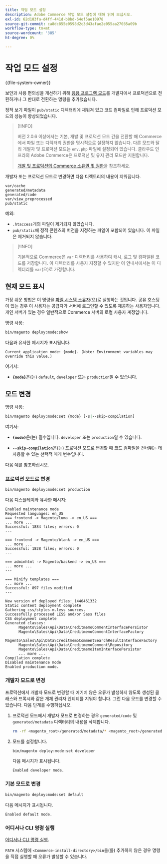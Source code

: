 ```yaml
---
title: 작업 모드 설정
description: Adobe Commerce 작업 모드 설정에 대해 읽어 보십시오.
exl-id: 62d183fa-d4ff-441d-b8bd-64ef5ae10978
source-git-commit: ca8dc855e0598d2c3d43afae2e055aa27035a09b
workflow-type: tm+mt
source-wordcount: '385'
ht-degree: 0%

---
```


# 작업 모드 설정

{{file-system-owner}}

보안과 사용 편의성을 개선하기 위해 [응용 프로그램 모드](../bootstrap/application-modes.md)를 개발자에서 프로덕션으로 전환하거나 그 반대로 전환하는 명령을 추가했습니다.

정적 보기 파일이 `pub/static` 디렉터리에 채워져 있고 코드 컴파일로 인해 프로덕션 모드의 성능이 향상되었습니다.

>[!INFO]
>
>버전 2.0.6 이상에서는 기본, 개발 및 프로덕션 모드 간을 전환할 때 Commerce에서 파일 또는 디렉터리 권한을 명시적으로 설정하지 않습니다. 다른 모드와 달리 개발자 및 프로덕션 모드는 `env.php` 파일에 설정되어 있습니다. 클라우드 인프라의 Adobe Commerce은 프로덕션 및 유지 관리 모드만 지원합니다.
>
>[개발 및 프로덕션의 Commerce 소유권 및 권한](../deployment/file-system-permissions.md)을 참조하세요.

개발자 또는 프로덕션 모드로 변경하면 다음 디렉토리의 내용이 지워집니다.

```
var/cache
generated/metadata
generated/code
var/view_preprocessed
pub/static
```

예외:

- `.htaccess`개의 파일이 제거되지 않았습니다.
- `pub/static`에 정적 콘텐츠의 버전을 지정하는 파일이 포함되어 있습니다. 이 파일은 제거되지 않습니다.

>[!INFO]
>
>기본적으로 Commerce은 `var` 디렉터리를 사용하여 캐시, 로그 및 컴파일된 코드를 저장합니다. 이 디렉터리를 사용자 지정할 수 있지만 이 안내서에서는 이 디렉터리를 `var`(으)로 가정합니다.

## 현재 모드 표시

가장 쉬운 방법은 이 명령을 [파일 시스템 소유자](../../installation/prerequisites/file-system/overview.md)(으)로 실행하는 것입니다. 공유 호스팅이 있는 경우 이 사용자는 공급자가 서버에 로그인할 수 있도록 제공하는 사용자입니다. 개인 서버가 있는 경우 일반적으로 Commerce 서버의 로컬 사용자 계정입니다.

명령 사용:

```bash
bin/magento deploy:mode:show
```

다음과 유사한 메시지가 표시됩니다.

```
Current application mode: {mode}. (Note: Environment variables may override this value.)
```

여기서:

- **`{mode}`**&#x200B;은(는) `default`, `developer` 또는 `production`일 수 있습니다.

## 모드 변경

명령 사용:

```bash
bin/magento deploy:mode:set {mode} [-s|--skip-compilation]
```

여기서:

- **`{mode}`**&#x200B;은(는) 필수입니다. `developer` 또는 `production`일 수 있습니다.

- **`--skip-compilation`**&#x200B;은(는) 프로덕션 모드로 변경할 때 [코드 컴파일](../cli/code-compiler.md)을 건너뛰는 데 사용할 수 있는 선택적 매개 변수입니다.

다음 예를 참조하십시오.

### 프로덕션 모드로 변경

```bash
bin/magento deploy:mode:set production
```

다음 디스플레이와 유사한 메시지:

```
Enabled maintenance mode
Requested languages: en_US
=== frontend -> Magento/luma -> en_US ===
... more ...
Successful: 1884 files; errors: 0
---

=== frontend -> Magento/blank -> en_US ===
... more ...
Successful: 1828 files; errors: 0
---

=== adminhtml -> Magento/backend -> en_US ===
... more ...
---

=== Minify templates ===
... more ...
Successful: 897 files modified
---

New version of deployed files: 1440461332
Static content deployment complete
Gathering css/styles-m.less sources.
Successfully processed LESS and/or Sass files
CSS deployment complete
Generated classes:
      Magento\Sales\Api\Data\CreditmemoCommentInterfacePersistor
      Magento\Sales\Api\Data\CreditmemoCommentInterfaceFactory
      Magento\Sales\Api\Data\CreditmemoCommentSearchResultInterfaceFactory
      Magento\Sales\Api\Data\CreditmemoComment\Repository
      Magento\Sales\Api\Data\CreditmemoItemInterfacePersistor
      ... more ...
Compilation complete
Disabled maintenance mode
Enabled production mode.
```

### 개발자 모드로 변경

프로덕션에서 개발자 모드로 변경할 때 예기치 않은 오류가 발생하지 않도록 생성된 클래스와 프록시와 같은 개체 관리자 엔티티를 지워야 합니다. 그런 다음 모드를 변경할 수 있습니다. 다음 단계를 수행하십시오.

1. 프로덕션 모드에서 개발자 모드로 변경하는 경우 `generated/code` 및 `generated/metadata` 디렉터리의 내용을 삭제합니다.

   ```bash
   rm -rf <magento_root>/generated/metadata/* <magento_root>/generated/code/*
   ```

1. 모드를 설정합니다.

   ```bash
   bin/magento deploy:mode:set developer
   ```

   다음 메시지가 표시됩니다.

   ```
   Enabled developer mode.
   ```

### 기본 모드로 변경

```bash
bin/magento deploy:mode:set default
```

다음 메시지가 표시됩니다.

```
Enabled default mode.
```

### 어디서나 CLI 명령 실행

[어디서나 CLI 명령 실행](../cli/config-cli.md#config-install-cli-first).

`PATH` 시스템에 `<Commerce-install-directory>/bin`을(를) 추가하지 않은 경우 명령을 직접 실행할 때 오류가 발생할 수 있습니다.

